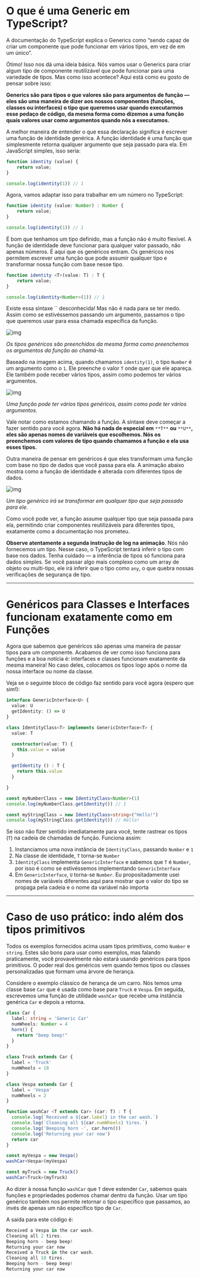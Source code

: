 # O que é uma Generic em TypeScript?

A documentação do TypeScript explica o Generics como “sendo capaz de criar um componente que pode funcionar em vários tipos, em vez de em um único”.

Ótimo! Isso nos dá uma ideia básica. Nós vamos usar o Generics para criar algum tipo de componente reutilizável que pode funcionar para uma variedade de tipos. Mas como isso acontece? Aqui está como eu gosto de pensar sobre isso:

**Generics são para tipos o que valores são para argumentos de função — eles são uma maneira de dizer aos nossos componentes (funções, classes ou interfaces) o tipo que queremos usar quando executarmos esse pedaço de código, da mesma forma como dizemos a uma função quais valores usar como argumentos quando nós a executamos.**

A melhor maneira de entender o que essa declaração significa é escrever uma função de identidade genérica. A função identidade é uma função que simplesmente retorna qualquer argumento que seja passado para ela. Em JavaScript simples, isso seria:

```typescript
function identity (value) {
    return value;
}

console.log(identity(1)) // 1
```

Agora, vamos adaptar isso para trabalhar em um número no TypeScript:

```typescript
function identity (value: Number) : Number {
    return value;
}

console.log(identity(1)) // 1
```

É bom que tenhamos um tipo definido, mas a função não é muito flexível. A função de identidade deve funcionar para qualquer valor passado, não apenas números. É aqui que os genéricos entram. Os genéricos nos permitem escrever uma função que pode assumir qualquer tipo e transformar nossa função com base nesse tipo.

```typescript
function identity <T>(value: T) : T {
    return value;
}

console.log(identity<Number>(1)) // 1
```

Existe essa sintaxe `` desconhecida! Mas não é nada para se ter medo. Assim como se estivéssemos passando um argumento, passamos o tipo que queremos usar para essa chamada específica da função.

![img](https://miro.medium.com/proxy/1*5GZ39qVIwNGWJUsY1ekZaw.png)

*Os tipos genéricos são preenchidos da mesma forma como preenchemos os argumentos da função ao chamá-la.*

Baseado na imagem acima, quando chamamos `identity(1)`, o tipo `Number` é um argumento como o `1`. Ele preenche o valor `T` onde quer que ele apareça. Ele também pode receber vários tipos, assim como podemos ter vários argumentos.

![img](https://miro.medium.com/proxy/1*v68QEnkC4qbsdcLOrBj47g.png)

*Uma função pode ter vários tipos genéricos, assim como pode ter vários argumentos.*

Vale notar como estamos chamando a função. A sintaxe deve começar a fazer sentido para você agora. **Não há nada de especial em** `**T**` **ou** `**U**`**, eles são apenas nomes de variáveis que escolhemos. Nós os preenchemos com valores de tipo quando chamamos a função e ela usa esses tipos.**

Outra maneira de pensar em genéricos é que eles transformam uma função com base no tipo de dados que você passa para ela. A animação abaixo mostra como a função de identidade é alterada com diferentes tipos de dados.

![img](https://miro.medium.com/proxy/1*Zz4Y9ScEbGbRrtIWby4msg.gif)

*Um tipo genérico irá se transformar em qualquer tipo que seja passado para ele.*

Como você pode ver, a função assume qualquer tipo que seja passada para ela, permitindo criar componentes reutilizáveis para diferentes tipos, exatamente como a documentação nos prometeu.

**Observe atentamente a segunda instrução de log na animação**. Nós não fornecemos um tipo. Nesse caso, o TypeScript tentará inferir o tipo com base nos dados. Tenha cuidado — a inferência de tipos só funciona para dados simples. Se você passar algo mais complexo como um array de objeto ou multi-tipo, ele irá inferir que o tipo como `any`, o que quebra nossas verificações de segurança de tipo.

------



# Genéricos para Classes e Interfaces funcionam exatamente como em Funções

Agora que sabemos que genéricos são apenas uma maneira de passar tipos para um componente. Acabamos de ver como isso funciona para funções e a boa notícia é: interfaces e classes funcionam exatamente da mesma maneira! No caso deles, colocamos os tipos logo após o nome da nossa interface ou nome da classe.

Veja se o seguinte bloco de código faz sentido para você agora (espero que sim!):

```typescript
interface GenericInterface<U> {
  value: U
  getIdentity: () => U
}

class IdentityClass<T> implements GenericInterface<T> {
  value: T

  constructor(value: T) {
    this.value = value
  }

  getIdentity () : T {
    return this.value
  }

}

const myNumberClass = new IdentityClass<Number>(1)
console.log(myNumberClass.getIdentity()) // 1

const myStringClass = new IdentityClass<string>("Hello!")
console.log(myStringClass.getIdentity()) // Hello!
```

Se isso não fizer sentido imediatamente para você, tente rastrear os tipos (`T`) na cadeia de chamadas de função. Funciona assim:

1. Instanciamos uma nova instância de `IdentityClass`, passando `Number` e `1`
2. Na classe de identidade, `T` torna-se `Number`
3. `IdentityClass` implementa `GenericInterface` e sabemos que `T` é `Number`, por isso é como se estivéssemos implementando `GenericInterface`
4. Em `GenericInterface`, `U` torna-se `Number`. Eu propositadamente usei nomes de variáveis diferentes aqui para mostrar que o valor do tipo se propaga pela cadeia e o nome da variável não importa

------



# Caso de uso prático: indo além dos tipos primitivos

Todos os exemplos fornecidos acima usam tipos primitivos, como `Number` e `string`. Estes são bons para usar como exemplos, mas falando praticamente, você provavelmente não estará usando genéricos para tipos primitivos. O poder real dos genéricos vem quando temos tipos ou classes personalizadas que formam uma árvore de herança.

Considere o exemplo clássico de herança de um carro. Nós temos uma classe base `Car` que é usada como base para `Truck` e `Vespa`. Em seguida, escrevemos uma função de utilidade `washCar` que recebe uma instância genérica `Car` e depois a retorna.

```typescript
class Car {
  label: string = 'Generic Car'
  numWheels: Number = 4
  horn() {
    return "beep beep!"
  }
}

class Truck extends Car {
  label = 'Truck'
  numWheels = 18
}

class Vespa extends Car {
  label = 'Vespa'
  numWheels = 2
}

function washCar <T extends Car> (car: T) : T {
  console.log(`Received a ${car.label} in the car wash.`)
  console.log(`Cleaning all ${car.numWheels} tires.`)
  console.log('Beeping horn -', car.horn())
  console.log('Returning your car now')
  return car
}

const myVespa = new Vespa()
washCar<Vespa>(myVespa)

const myTruck = new Truck()
washCar<Truck>(myTruck)
```

Ao dizer à nossa função `washCar` que `T` deve estender `Car`, sabemos quais funções e propriedades podemos chamar dentro da função. Usar um tipo genérico também nos permite retornar o tipo específico que passamos, ao invés de apenas um não específico tipo de `Car`.

A saída para este código é:

```typescript
Received a Vespa in the car wash.
Cleaning all 2 tires.
Beeping horn - beep beep!
Returning your car now
Received a Truck in the car wash.
Cleaning all 18 tires.
Beeping horn - beep beep!
Returning your car now
```